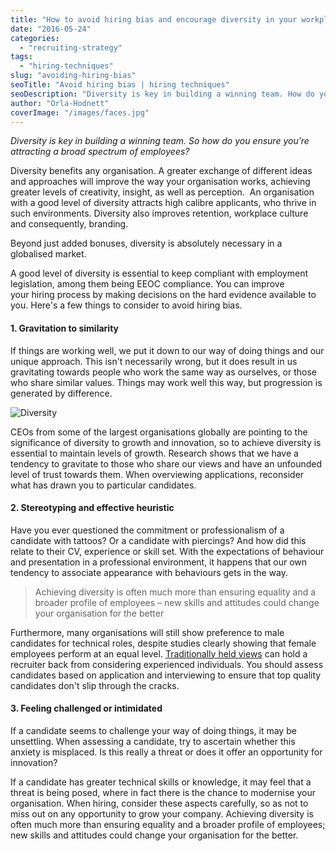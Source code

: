 ```yaml
---
title: "How to avoid hiring bias and encourage diversity in your workplace"
date: "2016-05-24"
categories:
  - "recruiting-strategy"
tags:
  - "hiring-techniques"
slug: "avoiding-hiring-bias"
seoTitle: "Avoid hiring bias | hiring techniques"
seoDescription: "Diversity is key in building a winning team. How do you ensure you’re attracting a broad spectrum of employees? We find out with some hiring techniques."
author: "Orla-Hodnett"
coverImage: "/images/faces.jpg"
---
```


_Diversity is key in building a winning team. So how do you ensure you’re attracting a broad spectrum of employees?_

Diversity benefits any organisation. A greater exchange of different ideas and approaches will improve the way your organisation works, achieving greater levels of creativity, insight, as well as perception.  An organisation with a good level of diversity attracts high calibre applicants, who thrive in such environments. Diversity also improves retention, workplace culture and consequently, branding.

Beyond just added bonuses, diversity is absolutely necessary in a globalised market.

A good level of diversity is essential to keep compliant with employment legislation, among them being EEOC compliance. You can improve your hiring process by making decisions on the hard evidence available to you. Here's a few things to consider to avoid hiring bias.

#### 1\. Gravitation to similarity

If things are working well, we put it down to our way of doing things and our unique approach. This isn't necessarily wrong, but it does result in us gravitating towards people who work the same way as ourselves, or those who share similar values. Things may work well this way, but progression is generated by difference.

![Diversity](/images/Diversity.jpg)

CEOs from some of the largest organisations globally are pointing to the significance of diversity to growth and innovation, so to achieve diversity is essential to maintain levels of growth. Research shows that we have a tendency to gravitate to those who share our views and have an unfounded level of trust towards them. When overviewing applications, reconsider what has drawn you to particular candidates.

#### 2\. Stereotyping and effective heuristic

Have you ever questioned the commitment or professionalism of a candidate with tattoos? Or a candidate with piercings? And how did this relate to their CV, experience or skill set. With the expectations of behaviour and presentation in a professional environment, it happens that our own tendency to associate appearance with behaviours gets in the way.

> Achieving diversity is often much more than ensuring equality and a broader profile of employees – new skills and attitudes could change your organisation for the better

Furthermore, many organisations will still show preference to male candidates for technical roles, despite studies clearly showing that female employees perform at an equal level. [Traditionally held views](http://www.forbes.com/sites/meghanbiro/2016/03/13/secrets-and-lies-5-ways-to-free-your-hiring-bias/#69715e83165b) can hold a recruiter back from considering experienced individuals. You should assess candidates based on application and interviewing to ensure that top quality candidates don't slip through the cracks.

#### 3\. Feeling challenged or intimidated

If a candidate seems to challenge your way of doing things, it may be unsettling. When assessing a candidate, try to ascertain whether this anxiety is misplaced. Is this really a threat or does it offer an opportunity for innovation?

If a candidate has greater technical skills or knowledge, it may feel that a threat is being posed, where in fact there is the chance to modernise your organisation. When hiring, consider these aspects carefully, so as not to miss out on any opportunity to grow your company. Achieving diversity is often much more than ensuring equality and a broader profile of employees; new skills and attitudes could change your organisation for the better.
